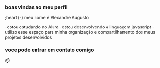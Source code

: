 ### boas vindas ao meu perfil 
;heart
(-) meu nome é Alexandre Augusto 

 -estou estudando no Alura
 -estou desenvolvendo a linguagem javascript 
 -utilizo esse espaço para minha organização e compartilhamento dos meus projetos desenvolvidos 
 ### voce pode entrar em contato comigo 
 📫
